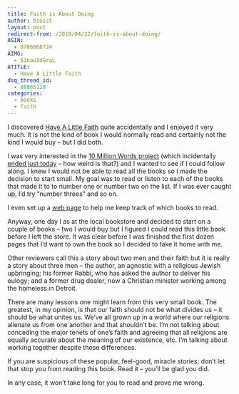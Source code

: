 ```yaml
---
title: Faith is About Doing
author: bsoist
layout: post
redirect-from: /2010/04/22/faith-is-about-doing/
ASIN:
  - 0786868724
AIMG:
  - 51nauIdGraL
ATITLE:
  - Have A Little Faith
dsq_thread_id:
  - 88865128
categories:
  - books
  - faith
---
```

I discovered [Have A Little Faith][1] quite accidentally and I enjoyed it very much. It is not the kind of book I would normally read and certainly not the kind I would buy &#8211; but I did both.

I was very interested in the [10 Million Words project][2] (which incidentally [ended just today][3] &#8211; how weird is that?) and I wanted to see if I could follow along. I knew I would not be able to read all the books so I made the decision to start small. My goal was to read or listen to each of the books that made it to to number one or number two on the list. If I was ever caught up, I&#8217;d try &#8220;number threes&#8221; and so on. 

I even set up a [web page][4] to help me keep track of which books to read.

Anyway, one day I as at the local bookstore and decided to start on a couple of books &#8211; two I would buy but I figured I could read this little book before I left the store. It was clear before I was finished the first dozen pages that I&#8217;d want to own the book so I decided to take it home with me.

Other reviewers call this a story about two men and their faith but it is really a story about three men &#8211; the author, an agnostic with a religious Jewish upbringing; his former Rabbi, who has asked the author to deliver his eulogy; and a former drug dealer, now a Christian minister working among the homeless in Detroit.

There are many lessons one might learn from this very small book. The greatest, in my opinion, is that our faith should not be what divides us &#8211; it should be what unites us. We&#8217;ve all grown up in a world where our religions alienate us from one another and that shouldn&#8217;t be. I&#8217;m not talking about conceding the major tenets of one&#8217;s faith and agreeing that all religions are equally accurate about the meaning of our existence, etc. I&#8217;m talking about working together despite those differences.

If you are suspicious of these popular, feel-good, miracle stories; don&#8217;t let that stop you from reading this book. Read it &#8211; you&#8217;ll be glad you did.

In any case, it won&#8217;t take long for you to read and prove me wrong.

 [1]: http://www.amazon.com/Have-Little-Faith-True-Story/dp/0786868724?&#038;camp=213293&#038;linkCode=wey&#038;tag=weifyoasme-20&#038;creative=388373
 [2]: http://thegospelcoalition.org/blogs/10millionwords/
 [3]: http://thegospelcoalition.org/blogs/10millionwords/2010/04/22/in-the-towel-is-thrown/
 [4]: http://whsjr.soistmann.com/work/2010/04/23/new-york-times-best-sellers/
